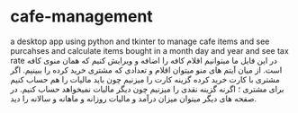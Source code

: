# cafe-management
a desktop app using python and tkinter to manage cafe items and see purcahses and calculate items bought in a month day and year and see tax rate
در این فایل ما میتوانیم اقلام کافه را اضافه و ویرایش کنیم که همان منوی کافه است.
از میان آیتم های منو میتوان اقلام و تعدادی که مشتری خرید کرده را ببینیم.
اگر مشتری با کارت خرید کرده گزینه کارت را میزنیم چون باید مالیات را هم حساب کنیم برای مشتری ؛ 
اگرنه گزینه نقدی را میزنیم چون دیگر مالیات نمیخواهد حساب کنیم.
در صفحه های دیگر میتوان میزان درآمد و مالیات روزانه و ماهانه و سالانه را دید.
